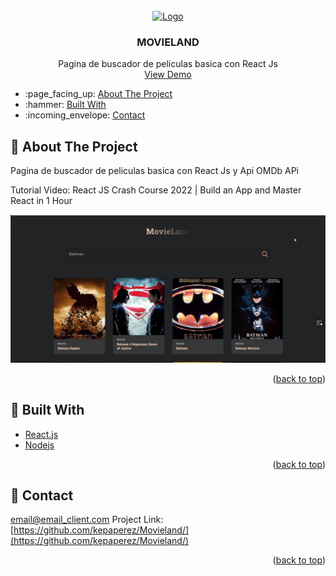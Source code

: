<div id="top"></div>

<!-- PROJECT LOGO -->
<br />
<div align="center">
  <a href="https://github.com/github_username/repo_name">
    <img src="https://talent2win.com/wp-content/uploads/2021/09/LogoDefault.png" alt="Logo" width="80" height="80">
  </a>

<h3 align="center">MOVIELAND</h3>

  <p align="center">
   Pagina de buscador de peliculas basica con React Js 
    <br />
    <a href="https://github.com/github_username/repo_name">View Demo</a>
  </p>
</div>


<!-- TABLE OF CONTENTS -->
<div>
  <ul>
    <li>
      :page_facing_up: <a href="#about-the-project">About The Project</a>
     </li>
     <li>
      :hammer: <a href="#built-with">Built With</a>
    </li>
   <li>
     :incoming_envelope: <a href="#contact">Contact</a>
  </li>
    </ul>
</div>



<!-- ABOUT THE PROJECT -->
## :page_facing_up: About The Project
<p>
  <p>Pagina de buscador de peliculas basica con React Js y Api OMDb APi</p>
  <p>Tutorial Video: React JS Crash Course 2022 | Build an App and Master React in 1 Hour</p>
</p>

[![Product Name Screen Shot][product-screenshot]](https://example.com)

<!--Here's a blank template to get started: To avoid retyping too much info. Do a search and replace with your text editor for the following: `github_username`, `repo_name`, `twitter_handle`, `linkedin_username`, `email_client`, `email`, `project_title`, `project_description`*-->

<p align="right">(<a href="#top">back to top</a>)</p>



## :hammer: Built With

* [React.js](https://reactjs.org/)
* [Nodejs](https://nodejs.org/)


<p align="right">(<a href="#top">back to top</a>)</p>


<!-- CONTACT -->
## :incoming_envelope: Contact

email@email_client.com
Project Link: [https://github.com/kepaperez/Movieland/](https://github.com/kepaperez/Movieland/)

<p align="right">(<a href="#top">back to top</a>)</p>




<!-- MARKDOWN LINKS & IMAGES -->
<!-- https://www.markdownguide.org/basic-syntax/#reference-style-links -->
[contributors-shield]: https://img.shields.io/github/contributors/github_username/repo_name.svg?style=for-the-badge
[contributors-url]: https://github.com/github_username/repo_name/graphs/contributors
[license-url]: https://github.com/github_username/repo_name/blob/master/LICENSE.txt
[linkedin-shield]: https://img.shields.io/badge/-LinkedIn-black.svg?style=for-the-badge&logo=linkedin&colorB=555
[linkedin-url]: https://linkedin.com/in/linkedin_username
[product-screenshot]: /Captura.JPG
